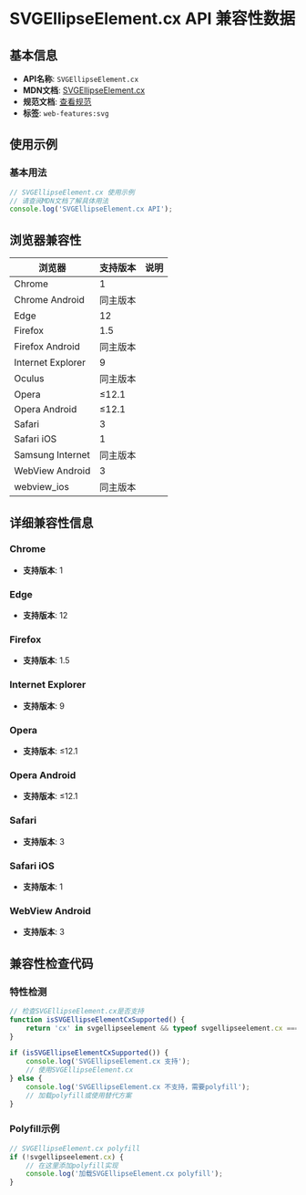 # SVGEllipseElement.cx API 兼容性数据

## 基本信息

- **API名称**: `SVGEllipseElement.cx`
- **MDN文档**: [SVGEllipseElement.cx](https://developer.mozilla.org/docs/Web/API/SVGEllipseElement/cx)
- **规范文档**: [查看规范](https://svgwg.org/svg2-draft/shapes.html#__svg__SVGEllipseElement__cx)
- **标签**: `web-features:svg`

## 使用示例

### 基本用法

```javascript
// SVGEllipseElement.cx 使用示例
// 请查阅MDN文档了解具体用法
console.log('SVGEllipseElement.cx API');
```

## 浏览器兼容性

| 浏览器 | 支持版本 | 说明 |
|--------|----------|------|
| Chrome | 1 |  |
| Chrome Android | 同主版本 |  |
| Edge | 12 |  |
| Firefox | 1.5 |  |
| Firefox Android | 同主版本 |  |
| Internet Explorer | 9 |  |
| Oculus | 同主版本 |  |
| Opera | ≤12.1 |  |
| Opera Android | ≤12.1 |  |
| Safari | 3 |  |
| Safari iOS | 1 |  |
| Samsung Internet | 同主版本 |  |
| WebView Android | 3 |  |
| webview_ios | 同主版本 |  |

## 详细兼容性信息

### Chrome

- **支持版本**: 1

### Edge

- **支持版本**: 12

### Firefox

- **支持版本**: 1.5

### Internet Explorer

- **支持版本**: 9

### Opera

- **支持版本**: ≤12.1

### Opera Android

- **支持版本**: ≤12.1

### Safari

- **支持版本**: 3

### Safari iOS

- **支持版本**: 1

### WebView Android

- **支持版本**: 3

## 兼容性检查代码

### 特性检测

```javascript
// 检查SVGEllipseElement.cx是否支持
function isSVGEllipseElementCxSupported() {
    return 'cx' in svgellipseelement && typeof svgellipseelement.cx === 'function';
}

if (isSVGEllipseElementCxSupported()) {
    console.log('SVGEllipseElement.cx 支持');
    // 使用SVGEllipseElement.cx
} else {
    console.log('SVGEllipseElement.cx 不支持，需要polyfill');
    // 加载polyfill或使用替代方案
}
```

### Polyfill示例

```javascript
// SVGEllipseElement.cx polyfill
if (!svgellipseelement.cx) {
    // 在这里添加polyfill实现
    console.log('加载SVGEllipseElement.cx polyfill');
}
```

